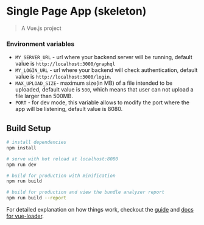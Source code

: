 # Single Page App (skeleton)

> A Vue.js project

### Environment variables

* `MY_SERVER_URL` - url where your backend server will be running, default value is `http://localhost:3000/graphql`
* `MY_LOGIN_URL` - url where your backend will check authentication, default value is `http://localhost:3000/login`.
* `MAX_UPLOAD_SIZE`- maximum size(in MB) of a file intended to be uploaded, default value is `500`, which means that user can not upload a file larger than 500MB.
* `PORT` - for dev mode, this variable allows to modify the port where the app will be listening, default value is 8080.


## Build Setup

``` bash
# install dependencies
npm install

# serve with hot reload at localhost:8080
npm run dev

# build for production with minification
npm run build

# build for production and view the bundle analyzer report
npm run build --report
```

For detailed explanation on how things work, checkout the [guide](http://vuejs-templates.github.io/webpack/) and [docs for vue-loader](http://vuejs.github.io/vue-loader).


